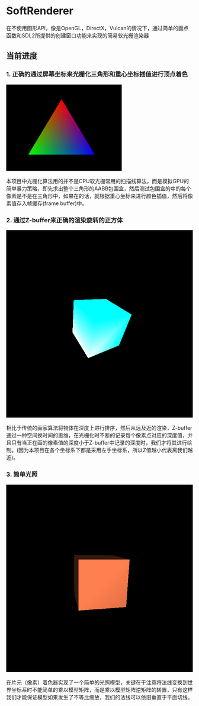 # SoftRenderer
在不使用图形API，像是OpenGL，DirectX，Vulcan的情况下，通过简单的画点函数和SDL2所提供的创建窗口功能来实现的简易软光栅渲染器

## 当前进度
  ### 1. 正确的通过屏幕坐标来光栅化三角形和重心坐标插值进行顶点着色
  ![](/asset/Triangle.png)
  
  本项目中光栅化算法用的并不是CPU软光栅常用的扫描线算法，而是模拟GPU的简单暴力策略，即先求出整个三角形的AABB包围盒，然后测试包围盒的中的每个像素是不是在三角形中，如果在的话，就根据重心坐标来进行颜色插值，然后将像素值存入帧缓存(frame buffer)中。

  ### 2. 通过Z-buffer来正确的渲染旋转的正方体
  ![](/asset/depth_buffer.gif)
  
  相比于传统的画家算法将物体在深度上进行排序，然后从远及近的渲染，Z-buffer通过一种空间换时间的思维，在光栅化时不断的记录每个像素点对应的深度值，并且只有当正在画的像素值的深度小于Z-buffer中记录的深度时，我们才将其进行绘制。(因为本项目在各个坐标系下都是采用左手坐标系，所以Z值越小代表离我们越近)。

  ### 3. 简单光照
  ![](/asset/mylight.gif)
  
  在片元（像素）着色器实现了一个简单的光照模型，关键在于注意将法线变换到世界坐标系时不能简单的乘以模型矩阵，而是乘以模型矩阵逆矩阵的转置，只有这样我们才能保证模型如果发生了不等比缩放，我们的法线可以依旧垂直于平面切线。
